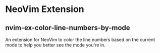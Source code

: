 # NeoVim Extension

## nvim-ex-color-line-numbers-by-mode

An extension for NeoVim to color the line numbers based on the current mode to help you better see the mode you're in.
